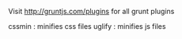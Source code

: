 Visit http://gruntjs.com/plugins   for all grunt plugins

cssmin : minifies css files
uglify : minifies js files